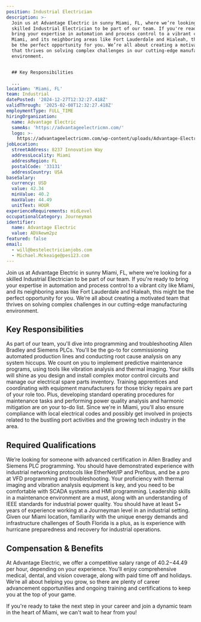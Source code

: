 ```yaml
---
position: Industrial Electrician
description: >-
  Join us at Advantage Electric in sunny Miami, FL, where we’re looking for a
  skilled Industrial Electrician to be part of our team. If you're ready to
  bring your expertise in automation and process control to a vibrant city like
  Miami, and its neighboring areas like Fort Lauderdale and Hialeah, this might
  be the perfect opportunity for you. We’re all about creating a motivated team
  that thrives on solving complex challenges in our cutting-edge manufacturing
  environment. 


  ## Key Responsibilities

  ...
location: 'Miami, FL'
team: Industrial
datePosted: '2024-12-27T12:32:27.418Z'
validThrough: '2025-02-08T12:32:27.418Z'
employmentType: FULL_TIME
hiringOrganization:
  name: Advantage Electric
  sameAs: 'https://advantageelectricmn.com/'
  logo: >-
    https://advantageelectricmn.com/wp-content/uploads/Advantage-Electric-Logo-text.png
jobLocation:
  streetAddress: 8237 Innovation Way
  addressLocality: Miami
  addressRegion: FL
  postalCode: '33131'
  addressCountry: USA
baseSalary:
  currency: USD
  value: 42.34
  minValue: 40.2
  maxValue: 44.49
  unitText: HOUR
experienceRequirements: midLevel
occupationalCategory: Journeyman
identifier:
  name: Advantage Electric
  value: ADVAewm2pz
featured: false
email:
  - will@bestelectricianjobs.com
  - Michael.Mckeaige@pes123.com
---
```




Join us at Advantage Electric in sunny Miami, FL, where we’re looking for a skilled Industrial Electrician to be part of our team. If you're ready to bring your expertise in automation and process control to a vibrant city like Miami, and its neighboring areas like Fort Lauderdale and Hialeah, this might be the perfect opportunity for you. We’re all about creating a motivated team that thrives on solving complex challenges in our cutting-edge manufacturing environment. 

## Key Responsibilities

As part of our team, you'll dive into programming and troubleshooting Allen Bradley and Siemens PLCs. You'll be the go-to for commissioning automated production lines and conducting root cause analysis on any system hiccups. We count on you to implement predictive maintenance programs, using tools like vibration analysis and thermal imaging. Your skills will shine as you design and install complex motor control circuits and manage our electrical spare parts inventory. Training apprentices and coordinating with equipment manufacturers for those tricky repairs are part of your role too. Plus, developing standard operating procedures for maintenance tasks and performing power quality analysis and harmonic mitigation are on your to-do list. Since we're in Miami, you'll also ensure compliance with local electrical codes and possibly get involved in projects related to the bustling port activities and the growing tech industry in the area. 

## Required Qualifications

We’re looking for someone with advanced certification in Allen Bradley and Siemens PLC programming. You should have demonstrated experience with industrial networking protocols like EtherNet/IP and Profibus, and be a pro at VFD programming and troubleshooting. Your proficiency with thermal imaging and vibration analysis equipment is key, and you need to be comfortable with SCADA systems and HMI programming. Leadership skills in a maintenance environment are a must, along with an understanding of IEEE standards for industrial power quality. You should have at least 5+ years of experience working at a Journeyman level in an industrial setting. Given our Miami location, familiarity with the unique energy demands and infrastructure challenges of South Florida is a plus, as is experience with hurricane preparedness and recovery for industrial operations.

## Compensation & Benefits

At Advantage Electric, we offer a competitive salary range of $40.2-$44.49 per hour, depending on your experience. You'll enjoy comprehensive medical, dental, and vision coverage, along with paid time off and holidays. We’re all about helping you grow, so there are plenty of career advancement opportunities and ongoing training and certifications to keep you at the top of your game.

If you're ready to take the next step in your career and join a dynamic team in the heart of Miami, we can't wait to hear from you!